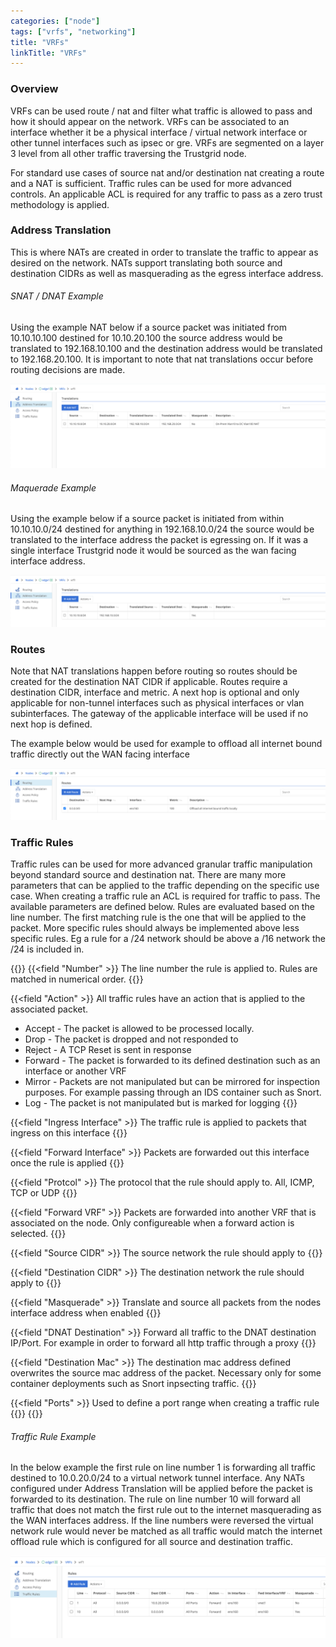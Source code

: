 ```yaml
---
categories: ["node"]
tags: ["vrfs", "networking"]
title: "VRFs"
linkTitle: "VRFs"
---
```


### Overview

VRFs can be used route / nat and filter what traffic is allowed to pass and how it should appear on the network. VRFs can be associated to an interface whether it be a physical interface / virtual network interface or other tunnel interfaces such as ipsec or gre. VRFs are segmented on a layer 3 level from all other traffic traversing the Trustgrid node.

For standard use cases of source nat and/or destination nat creating a route and a NAT is sufficient. Traffic rules can be used for more advanced controls. An applicable ACL is required for any traffic to pass as a zero trust methodology is applied.

### Address Translation

This is where NATs are created in order to translate the traffic to appear as desired on the network.
NATs support translating both source and destination CIDRs as well as masquerading as the egress interface address.

###### SNAT / DNAT Example

Using the example NAT below if a source packet was initiated from 10.10.10.100 destined for 10.10.20.100 the source address would be translated to 192.168.10.100 and the destination address would be translated to 192.168.20.100.
It is important to note that nat translations occur before routing decisions are made.

![img](nat1.png)

###### Maquerade Example

Using the example below if a source packet is initiated from within 10.10.10.0/24 destined for anything in 192.168.10.0/24 the source would be translated to the interface address the packet is egressing on. If it was a single interface Trustgrid node it would be sourced as the wan facing interface address.

![img](masquerade1.png)

### Routes

Note that NAT translations happen before routing so routes should be created for the destination NAT CIDR if applicable.
Routes require a destination CIDR, interface and metric.
A next hop is optional and only applicable for non-tunnel interfaces such as physical interfaces or vlan subinterfaces.
The gateway of the applicable interface will be used if no next hop is defined.

The example below would be used for example to offload all internet bound traffic directly out the WAN facing interface

![img](offload.png)

### Traffic Rules

Traffic rules can be used for more advanced granular traffic manipulation beyond standard source and destination nat.
There are many more parameters that can be applied to the traffic depending on the specific use case.
When creating a traffic rule an ACL is required for traffic to pass. The available parameters are defined below.
Rules are evaluated based on the line number. The first matching rule is the one that will be applied to the packet.
More specific rules should always be implemented above less specific rules. Eg a rule for a /24 network should be above a /16 network the /24 is included in.

{{<fields>}}
{{<field "Number" >}}
The line number the rule is applied to. Rules are matched in numerical order.
{{</field >}}

{{<field "Action" >}}
All traffic rules have an action that is applied to the associated packet.

- Accept - The packet is allowed to be processed locally.
- Drop - The packet is dropped and not responded to
- Reject - A TCP Reset is sent in response
- Forward - The packet is forwarded to its defined destination such as an interface or another VRF
- Mirror - Packets are not manipulated but can be mirrored for inspection purposes.
  For example passing through an IDS container such as Snort.
- Log - The packet is not manipulated but is marked for logging
  {{</field >}}

{{<field "Ingress Interface" >}}
The traffic rule is applied to packets that ingress on this interface
{{</field >}}

{{<field "Forward Interface" >}}
Packets are forwarded out this interface once the rule is applied
{{</field >}}

{{<field "Protcol" >}}
The protocol that the rule should apply to. All, ICMP, TCP or UDP
{{</field >}}

{{<field "Forward VRF" >}}
Packets are forwarded into another VRF that is associated on the node. Only configureable when a forward action is selected.
{{</field >}}

{{<field "Source CIDR" >}}
The source network the rule should apply to
{{</field >}}

{{<field "Destination CIDR" >}}
The destination network the rule should apply to
{{</field >}}

{{<field "Masquerade" >}}
Translate and source all packets from the nodes interface address when enabled
{{</field >}}

{{<field "DNAT Destination" >}}
Forward all traffic to the DNAT destination IP/Port. For example in order to forward all http traffic through a proxy
{{</field >}}

{{<field "Destination Mac" >}}
The destination mac address defined overwrites the source mac address of the packet. Necessary only for some container deployments such as Snort inpsecting traffic.
{{</field >}}

{{<field "Ports" >}}
Used to define a port range when creating a traffic rule
{{</field >}}
{{</fields>}}

###### Traffic Rule Example

In the below example the first rule on line number 1 is forwarding all traffic destined to 10.0.20.0/24 to a virtual network tunnel interface. Any NATs configured under Address Translation will be applied before the packet is forwarded to its destination. The rule on line number 10 will forward all traffic that does not match the first rule out to the internet masquerading as the WAN interfaces address.
If the line numbers were reversed the virtual network rule would never be matched as all traffic would match the internet offload rule which is configured for all source and destination traffic.

![img](trafficrule1.png)

